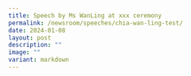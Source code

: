 ```yaml
---
title: Speech by Ms WanLing at xxx ceremony
permalink: /newsroom/speeches/chia-wan-ling-test/
date: 2024-01-08
layout: post
description: ""
image: ""
variant: markdown
---
```

